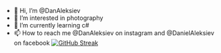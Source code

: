 - 👋 Hi, I’m @DanAleksiev
- 👀 I’m interested in photography
- 🌱 I’m currently learning c#
- 📫 How to reach me @DanAleksiev on instagram and @DanielAleksiev on facebook
[![GitHub Streak](https://streak-stats.demolab.com?user=DanAleksiev&theme=transparent&hide_border=true&date_format=j%20M%5B%20Y%5D&mode=weekly)](https://git.io/streak-stats)
<!---
DanAleksiev/DanAleksiev is a ✨ special ✨ repository because its `README.md` (this file) appears on your GitHub profile.
You can click the Preview link to take a look at your changes.
--->
